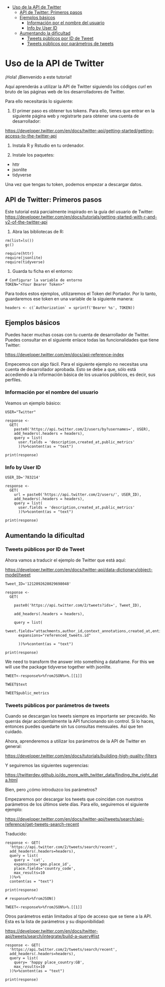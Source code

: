 -   [Uso de la API de Twitter](#uso-de-la-api-de-twitter)
    -   [API de Twitter: Primeros pasos](#api-de-twitter-primeros-pasos)
    -   [Ejemplos básicos](#ejemplos-básicos)
        -   [Información por el nombre del
            usuario](#información-por-el-nombre-del-usuario)
        -   [Info by User ID](#info-by-user-id)
    -   [Aumentando la dificultad](#aumentando-la-dificultad)
        -   [Tweets públicos por ID de
            Tweet](#tweets-públicos-por-id-de-tweet)
        -   [Tweets públicos por parámetros de
            tweets](#tweets-públicos-por-parámetros-de-tweets)

Uso de la API de Twitter
========================

¡Hola! ¡Bienvenido a este tutorial!

Aquí aprenderás a utilizar la API de Twitter siguiendo los códigos
*curl* en bruto de las páginas web de los desarrolladores de Twitter.

Para ello necesitarás lo siguiente:

1.  El primer paso es obtener tus tokens. Para ello, tienes que entrar
    en la siguiente página web y registrarte para obtener una cuenta de
    desarrollador:

<a href="https://developer.twitter.com/en/docs/twitter-api/getting-started/getting-access-to-the-twitter-api" class="uri">https://developer.twitter.com/en/docs/twitter-api/getting-started/getting-access-to-the-twitter-api</a>

1.  Instala R y Rstudio en tu ordenador.

2.  Instale los paquetes:

-   httr
-   jsonlite
-   tidyverse

Una vez que tengas tu token, podemos empezar a descargar datos.

API de Twitter: Primeros pasos
------------------------------

Este tutorial está parcialmente inspirado en la guía del usuario de
Twitter:
<a href="https://developer.twitter.com/en/docs/tutorials/getting-started-with-r-and-v2-of-the-twitter-api" class="uri">https://developer.twitter.com/en/docs/tutorials/getting-started-with-r-and-v2-of-the-twitter-api</a>

1.  Abra las bibliotecas de R:

<!-- -->

    rm(list=ls())
    gc()

    require(httr)
    require(jsonlite)
    require(tidyverse)

1.  Guarda tu ficha en el entorno:

<!-- -->

    # Configurar la variable de entorno
    TOKEN="<Your Bearer Token>"

Para todos estos ejemplos, utilizaremos el Token del Portador. Por lo
tanto, guardaremos ese token en una variable de la siguiente manera:

    headers <- c(`Authorization` = sprintf('Bearer %s', TOKEN))

Ejemplos básicos
----------------

Puedes hacer muchas cosas con tu cuenta de desarrollador de Twitter.
Puedes consultar en el siguiente enlace todas las funcionalidades que
tiene Twitter:

<a href="https://developer.twitter.com/en/docs/api-reference-index" class="uri">https://developer.twitter.com/en/docs/api-reference-index</a>

Empecemos con algo fácil. Para el siguiente ejemplo no necesitas una
cuenta de desarrollador aprobada. Esto se debe a que, sólo está
accediendo a la información básica de los usuarios públicos, es decir,
sus perfiles.

### Información por el nombre del usuario

Veamos un ejemplo básico:

    USER="Twitter"

    response <-
      GET(
        paste0('https://api.twitter.com/2/users/by?usernames=', USER),
        add_headers(.headers = headers),
        query = list(
          user.fields = 'description,created_at,public_metrics'
          ))%>%content(as = "text")

    print(response)

### Info by User ID

    USER_ID='783214'

    response <-
      GET(
        url = paste0('https://api.twitter.com/2/users/', USER_ID),
        add_headers(.headers = headers),
        query = list(
          user.fields = 'description,created_at,public_metrics'
          ))%>%content(as = "text")

    print(response)

Aumentando la dificultad
------------------------

### Tweets públicos por ID de Tweet

Ahora vamos a traducir el ejemplo de Twitter que está aquí:

<a href="https://developer.twitter.com/en/docs/twitter-api/data-dictionary/object-model/tweet" class="uri">https://developer.twitter.com/en/docs/twitter-api/data-dictionary/object-model/tweet</a>

    Tweet_ID='1212092628029698048'

    response <-
      GET(
        
        paste0('https://api.twitter.com/2/tweets?ids=', Tweet_ID),
        
        add_headers(.headers = headers),
        
        query = list(
          tweet.fields="attachments,author_id,context_annotations,created_at,entities,geo,id,in_reply_to_user_id,lang,possibly_sensitive,public_metrics,referenced_tweets,source,text,withheld",
          expansions="referenced_tweets.id"
        
          ))%>%content(as = "text")

    print(response)

We need to transform the answer into something a dataframe. For this we
will use the package tidyverse together with jsonlite.

    TWEET<-response%>%fromJSON%>%.[[1]]

    TWEET$text

    TWEET$public_metrics

### Tweets públicos por parámetros de tweets

Cuando se descargan los tweets siempre es importante ser precavido. No
querrás dejar accidentalmente la API funcionando sin control. Si lo
haces, entonces puedes quedarte sin tus consultas mensuales. Así que ten
cuidado.

Ahora, aprenderemos a utilizar los parámetros de la API de Twitter en
general:

<a href="https://developer.twitter.com/en/docs/tutorials/building-high-quality-filters" class="uri">https://developer.twitter.com/en/docs/tutorials/building-high-quality-filters</a>

Y seguiremos las siguientes sugerencias:

<a href="https://twitterdev.github.io/do_more_with_twitter_data/finding_the_right_data.html" class="uri">https://twitterdev.github.io/do_more_with_twitter_data/finding_the_right_data.html</a>

Bien, pero ¿cómo introduzco los parámetros?

Empezaremos por descargar los tweets que coincidan con nuestros
parámetros de los últimos siete días. Para ello, seguiremos el siguiente
ejemplo:

<a href="https://developer.twitter.com/en/docs/twitter-api/tweets/search/api-reference/get-tweets-search-recent" class="uri">https://developer.twitter.com/en/docs/twitter-api/tweets/search/api-reference/get-tweets-search-recent</a>

Traducido:

    response <- GET(
      'https://api.twitter.com/2/tweets/search/recent',
      add_headers(.headers=headers),
      query = list(
        query = 'cat',
        expansions='geo.place_id',
        place.fields='country_code',
        max_results=10
      ))%>%
      content(as = "text")

    print(response)

    # response%>%fromJSON()

    TWEET<-response%>%fromJSON%>%.[[1]]

Otros parámetros están limitados al tipo de acceso que se tiene a la
API. Esta es la lista de parámetros y su disponibilidad:

<a href="https://developer.twitter.com/en/docs/twitter-api/tweets/search/integrate/build-a-query#list" class="uri">https://developer.twitter.com/en/docs/twitter-api/tweets/search/integrate/build-a-query#list</a>

    response <- GET(
      'https://api.twitter.com/2/tweets/search/recent', 
      add_headers(.headers=headers),
      query = list(
        query= 'happy place_country:GB',
        max_results=10
      ))%>%content(as = "text")

    print(response)
